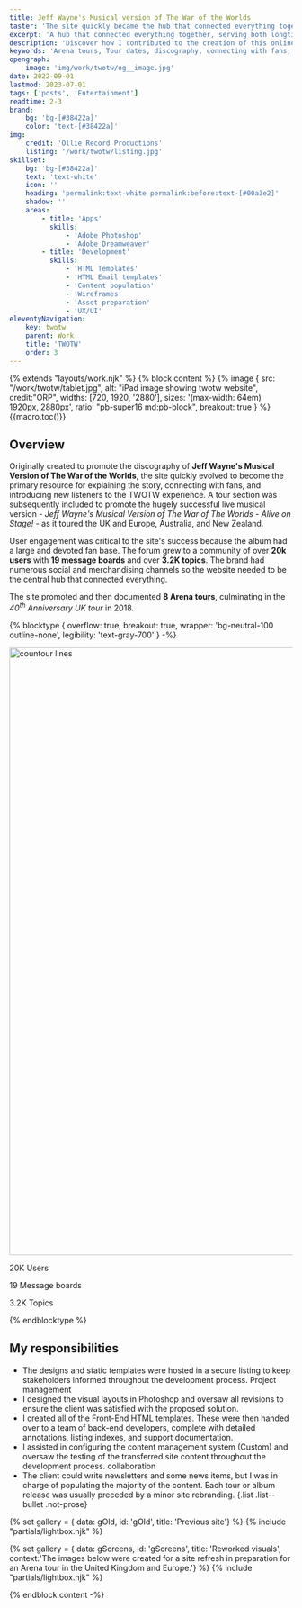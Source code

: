 ```yaml
---
title: Jeff Wayne's Musical version of The War of the Worlds
taster: 'The site quickly became the hub that connected everything together, serving both longtime fans and inspiring a new generation.'
excerpt: 'A hub that connected everything together, serving both longtime fans and inspiring a new generation'
description: 'Discover how I contributed to the creation of this online hub that linked everything together, serving both longtime fans and inspiring a new generation.'
keywords: 'Arena tours, Tour dates, discography, connecting with fans, forum, fanbase, user engagement, central hub'
opengraph:
    image: 'img/work/twotw/og__image.jpg'
date: 2022-09-01
lastmod: 2023-07-01
tags: ['posts', 'Entertainment']
readtime: 2-3
brand:
    bg: 'bg-[#38422a]'
    color: 'text-[#38422a]'
img:
    credit: 'Ollie Record Productions'
    listing: '/work/twotw/listing.jpg'
skillset:
    bg: 'bg-[#38422a]'
    text: 'text-white'
    icon: ''
    heading: 'permalink:text-white permalink:before:text-[#00a3e2]'
    shadow: ''
    areas:
        - title: 'Apps'
          skills:
              - 'Adobe Photoshop'
              - 'Adobe Dreamweaver'
        - title: 'Development'
          skills:
              - 'HTML Templates'
              - 'HTML Email templates'
              - 'Content population'
              - 'Wireframes'
              - 'Asset preparation'
              - 'UX/UI'
eleventyNavigation:
    key: twotw
    parent: Work
    title: 'TWOTW'
    order: 3
---
```


{% extends "layouts/work.njk" %}
{% block content %}
{% image { src: "/work/twotw/tablet.jpg", alt: "iPad image showing twotw website", credit:"ORP", widths: [720, 1920, '2880'], sizes: '(max-width: 64em) 1920px, 2880px', ratio: "pb-super16 md:pb-block", breakout: true } %}
{{macro.toc()}}

## Overview

Originally created to promote the discography of **Jeff Wayne's Musical Version of The War of the Worlds**, the site quickly evolved to become the primary resource for explaining the story, connecting with fans, and introducing new listeners to the TWOTW experience. A tour section was subsequently included to promote the hugely successful live musical version - _Jeff Wayne's Musical Version of The War of The Worlds - Alive on Stage!_ - as it toured the UK and Europe, Australia, and New Zealand.

User engagement was critical to the site's success because the album had a large and devoted fan base. The forum grew to a community of over **20k users** with **19 message boards** and over **3.2K topics**. The brand had numerous social and merchandising channels so the website needed to be the central hub that connected everything.

The site promoted and then documented **8 Arena tours**, culminating in the _40<sup>th</sup> Anniversary UK tour_ in 2018.

{% blocktype { overflow: true, breakout: true, wrapper: 'bg-neutral-100 outline-none', legibility: 'text-gray-700'  } -%}

<img src="/img/details/contour__16--cr.svg"
       class="absolute inset-0 object-cover w-full h-full"
       width="1920"
       height="1080"
       alt="countour lines">

<div class="relative grid grid-cols-1 md:grid-cols-3 py-16 md:py-32 xl:py-48 content-center max-w-container mx-auto">
 <p class="text-center leading-snug">
  <span class="block text-6xl lg:text-8xl text-amber-500 font-black mt-4">20K</span>
  <span class="text-slate-600">Users</span>
</p>
<p class="text-center leading-snug">
  <span class="block text-6xl lg:text-8xl text-amber-500 font-black mt-4">19</span>
  <span class="text-slate-600">Message boards</span>
</p>
<p class="text-center leading-snug">
  <span class="block text-6xl lg:text-8xl text-amber-500 font-black mt-4">3.2K</span>
  <span class="text-slate-600">Topics</span>
</p>
</div>
{% endblocktype %}

## My responsibilities

-   The designs and static templates were hosted in a secure listing to keep stakeholders informed throughout the development process. <span class="label label--info !m-0">Project management</span>
-   I designed the visual layouts in Photoshop and oversaw all revisions to ensure the client was satisfied with the proposed solution.
-   I created all of the Front-End HTML templates. These were then handed over to a team of back-end developers, complete with detailed annotations, listing indexes, and support documentation.
-   I assisted in configuring the content management system (Custom) and oversaw the testing of the transferred site content throughout the development process. <span class="label label--info !m-0">collaboration</span>
-   The client could write newsletters and some news items, but I was in charge of populating the majority of the content. Each tour or album release was usually preceded by a minor site rebranding.
    {.list .list--bullet .not-prose}

{% set gallery = { data: gOld, id: 'gOld', title: 'Previous site'} %}
{% include "partials/lightbox.njk" %}

{% set gallery = { data: gScreens, id: 'gScreens', title: 'Reworked visuals', context:'The images below were created for a site refresh in preparation for an Arena tour in the United Kingdom and Europe.'} %}
{% include "partials/lightbox.njk" %}

{% endblock content -%}
